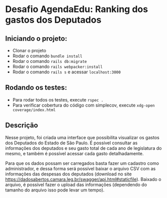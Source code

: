 # Desafio AgendaEdu: Ranking dos gastos dos Deputados

## Iniciando o projeto:

- Clonar o projeto
- Rodar o comando `bundle install`
- Rodar o comando `rails db:migrate`
- Rodar o comando `rails webpacker:install`
- Rodar o comando `rails s` e acessar `localhost:3000`

## Rodando os testes:

- Para rodar todos os testes, execute `rspec .`
- Para verificar cobertura do código com simplecov, execute `xdg-open coverage/index.html`

## Descrição

Nesse projeto, foi criada uma interface que possibilita visualizar os gastos dos Deputados do Estado de São Paulo. É possível consultar as informações dos deputados e seu gasto total de cada ano de legislatura do mesmo, e também é possível acessar cada gasto detalhadamente.

Para que os dados possam ser carregados basta fazer um cadastro como administrador, e dessa forma será possível baixar o arquivo CSV com as informações das despesas dos deputados (download no site https://dadosabertos.camara.leg.br/swagger/api.html#staticfile). Baixado o arquivo, é possível fazer o upload das informações (dependendo do tamanho do arquivo isso pode levar um tempo).
